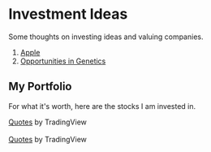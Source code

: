 # Investment Ideas

Some thoughts on investing ideas and valuing companies.

1. [Apple](./apple/apple.md)
2. [Opportunities in Genetics](./genetics/genetics.md)

## My Portfolio

For what it's worth, here are the stocks I am invested in.

<!-- TradingView Widget BEGIN -->
<div class="tradingview-widget-container">
  <div class="tradingview-widget-container__widget"></div>
  <div class="tradingview-widget-copyright"><a href="https://www.tradingview.com" rel="noopener" target="_blank"><span class="blue-text">Quotes</span></a> by TradingView</div>
  <script type="text/javascript" src="https://s3.tradingview.com/external-embedding/embed-widget-tickers.js" async>
  {
  "symbols": [
    {
      "description": "AAPL",
      "proName": "NASDAQ:AAPL"
    },
    {
      "description": "AMZN",
      "proName": "NASDAQ:AMZN"
    },
    {
      "description": "FB",
      "proName": "NASDAQ:FB"
    },
    {
      "description": "GOOG",
      "proName": "NASDAQ:GOOG"
    },
    {
      "description": "KMB",
      "proName": "NYSE:KMB"
    }
  ],
  "colorTheme": "dark",
  "isTransparent": false,
  "showSymbolLogo": true,
  "locale": "en"
}
  </script>
</div>
<!-- TradingView Widget END -->
<br>
<!-- TradingView Widget BEGIN -->
<div class="tradingview-widget-container">
  <div class="tradingview-widget-container__widget"></div>
  <div class="tradingview-widget-copyright"><a href="https://www.tradingview.com" rel="noopener" target="_blank"><span class="blue-text">Quotes</span></a> by TradingView</div>
  <script type="text/javascript" src="https://s3.tradingview.com/external-embedding/embed-widget-tickers.js" async>
  {
  "symbols": [

  {
    "description": "MSFT",
    "proName": "NASDAQ:MSFT"
  },
  {
    "description": "NKE",
    "proName": "NYSE:NKE"
  },
  {
    "description": "ARKK",
    "proName": "AMEX:ARKK"
  },
  {
    "description": "SGOL",
    "proName": "AMEX:SGOL"
  },
  {
    "description": "BTC-USD",
    "proName": "BITBAY:BTCUSD"
  }
  ],
  "colorTheme": "dark",
  "isTransparent": false,
  "showSymbolLogo": true,
  "locale": "en"
}
  </script>
</div>
<!-- TradingView Widget END -->
